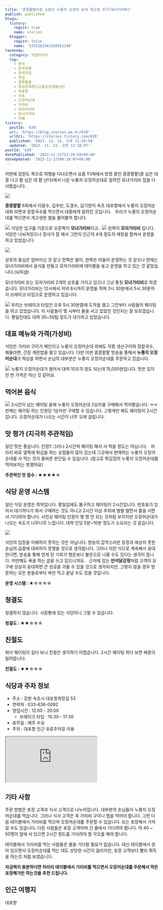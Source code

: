 ```yaml
---
title: '콩콩팥팥으로 소문난 누룽지 오징어 순대 개고생 후기[모녀가리비]'
publish: published
blogs:
  tistory:
    regist: true
    name: stories
  blogger:
    regist: false
    name: '5255262541558351240'
taxonomy:
  category: 맛집이야기
  tag:
    - 한국
    - 한국여행
    - 한국맛집
    - 맛집
    - 콩콩팥팥
    - 콩심은데콩나고팥심은데팥난다
    - 대포항
    - 속초
    - 오징어순대
    - 가리비
    - 모자가리비
    - 모녀가리비
    - TVN
tistory:
  postId: '639'
  url: 'https://blog.stories.pe.kr/639'
  urlOri: 'https://stories.tistory.com/639'
  published: '2023. 11. 21. 오후 11:29:58'
  updated: '2023. 11. 22. 오전 12:18:07'
postId: '639'
datePublished: '2023-11-21T23:29:58+09:00'
dateUpdated: '2023-11-22T00:18:07+09:00'
---
```


이번에 강원도 쪽으로 여행을 다녀오면서 요즘 TVN에서 방영 중인 콩콩팥팥(콩 심은 데 콩 나고 팥 심은 데 팥 난다)에서 나온 누룽지 오징어순대로 알려진 모녀가리비 집을 다녀왔습니다.

![](./images/njo2_20231120_180840-01.jpeg)

**콩콩팥팥** 6회에서 이광수, 김우빈, 도경수, 김기방이 속초 대포항에서 누룽지 오징어순대와 라면과 장칼국수를 먹으면서 대중에게 알려진 곳입니다.  
우리가 누룽지 오징어순대를 먹으면서 개고생한 썰을 풀어볼까 합니다.

![](./images/njo2_20231120_194220-01.jpeg)
식당은 입구를 기준으로 오른쪽이 **모녀가리비**이고..
![](./images/njo2_20231120_194200-01.jpeg)
왼쪽이 **모자가리비** 입니다. 식당은 나눠져있으나 장사가 잘 돼서 그런지 인근의 4개 정도의 매장을 합쳐서 운영을 하고 있었습니다.

![](./images/njo2_20231120_194209-01.jpeg)

상호의 중심은 엄마이신 것 같고 한쪽은 딸이, 한쪽은 아들이 운영하는 것 같으나 현재는 모녀가리비에서 음식을 만들고 모자가리비에 테이블을 놓고 운영을 하고 있는 것 같았습니다.(뇌피셜)

모녀가리비 또는 모자가리비 2개의 상호를 가지고 있으나 그냥 통칭 **모녀가리비**로 하겠습니다.
모녀가리비는 12시에서 저녁 8시까지 운영을 하며 3시 30분에서 5시 30분까지 브레이크 타임으로 운영하고 있습니다.

![](./images/20231120_173024-01-down.jpeg)
우리는 브레이크 타임인 오후 5시 30분쯤에 도착을 했고 그전부터 사람들이 웨이팅을 하고 있었습니다. 이 사람들이 몇 시부터 줄을 서고 있었던 것인지는 잘 모르겠습니다. 평일인데도 대략 30~50팀 정도가 대기하고 있었습니다.

## 대표 메뉴와 가격(가성비)

식당은 가리비 구이가 메인이고 누룽지 오징어순대 외에도 각종 생선구이와 장칼국수, 해물라면, 간장 계란밥을 팔고 있습니다. 다만 이번 콩콩팥팥 방송을 통해서 **누룽지 오징어순대**가 떡상을 하면서 손님의 대부분은 누룽지 오징어순대를 주문하고 있습니다.

![](./images/menu.jpg)
누룽지 오징어순대가 썰어서 대략 10조각 정도 되는데 15,000원입니다. 맛은 있지만 싼 가격은 아닌 것 같아요.

## 먹어본 음식

![](./images/njo2_20231120_215104-01.jpeg)
2시간이 넘는 웨이팅 끝에 누룽지 오징어순대 2상자를 구매해서 먹어봤습니다. ㅠㅠ
판매는 웨이팅 하는 인원당 1상자만 구매할 수 있습니다. 그렇게만 해도 웨이팅이 2시간입니다. 오징어순대가 나오는 시간이 너무 오래 걸립니다.

## 맛 평가 (지극히 주관적임)

일단 맛은 좋습니다. 인정!! 그러나 2시간씩 웨이팅 해서 사 먹을 정도는 아닙니다.  
차라리 바로 옆쪽에 튀김을 파는 상점들이 많이 있는데 그곳에서 판매하는 누룽지 오징어순대를 사 먹는 것이 올바른 판단일 수 있습니다. (참고로 튀김집의 누룽지 오징어순대를 먹어보지는 못했어요)

<div class='alert alert-info'>
<b>주관적인 맛 점수 : </b> ★★★★☆
</div>

## 식당 운영 시스템

일단 식당 운영은 최악입니다.
평일임에도 불구하고 웨이팅이 2시간입니다. 번호표가 있어서 대기하다가 와서 구매하는 것도 아니고 2시간 이상 추위에 벌벌 떨면서 줄을 서면서 기다려야 합니다. 사진상 웨이팅 인원이 몇 명 안 되는 것처럼 보이지만 오징어순대가 나오는 속도가 너무너무 느립니다. 대략 인당 5분~10분 정도가 소요되는 것 같습니다.

![](./images/njo2_20231120_195135-01.jpeg)

식당의 입장을 이해하지 못하는 것은 아닙니다. 방송의 갑작스러운 등장과 예상치 못한 손님의 급증에 대비하지 못했을 것으로 생각됩니다. 그러나 이런 식으로 계속해서 응대한다면, 방송을 통해 얻게 된 기회가 행운보다 불운으로 나올 수도 있다는 생각이 듭니다. 저만해도 욕을 하는 글을 쓰고 있으니까요.  
근처에 있는 **만석닭강정**처럼 고객의 요구에 성실히 응대하면 큰 성공을 거둘 수 있을 것으로 생각되지만, 그렇지 않을 경우 방문하는 모든 분들로부터 욕만 먹고 끝날 수도 있을 것입니다.

<div class='alert alert-info'>
<b>운영 시스템 : </b> ★☆☆☆☆
</div>

## 청결도

청결하지 않습니다. 시장통에 있는 식당이니 그럴 수 있습니다.

<div class='alert alert-info'>
<b>청결도 : </b> ★★☆☆☆
</div>

## 친절도

워낙 웨이팅이 길다 보니 친절은 생각하기 어렵습니다. 2시간 웨이팅 하다 보면 짜증이 밀려듭니다.

<div class='alert alert-info'>
<b>친절도 : </b> ★★☆☆☆
</div>

## 식당과 주차 정보

- 주소 : 강원 속초시 대포항희망길 53
- 연락처 : 033-636-0092
- 영업시간 : 12:00 - 20:00
  - 브레이크 타임 : 15:30 - 17:30
- 휴무일 : 매주 수요
- 주차 : 대포항 인근 유료주차장 이용

<div class='embed-responsive embed-responsive-16by9'>
<iframe src='https://www.google.com/maps/embed?pb=!1m18!1m12!1m3!1d3136.574634322949!2d128.60317517635775!3d38.17332418910145!2m3!1f0!2f0!3f0!3m2!1i1024!2i768!4f13.1!3m3!1m2!1s0x5fd8a4b3e2ee4ec5%3A0xf1f552c1e6a5ef2e!2z66qo64WA6rCA66as67mE!5e0!3m2!1sko!2skr!4v1700578611322!5m2!1sko!2skr' class='embed-responsive-item' allowfullscreen></iframe>
</div>
 
## 기타 사항

주문 방법은 포장 고객과 식사 고객으로 나누어집니다. 대부분의 손님들이 누룽지 오징어순대를 먹습니다. 그러나 식사 고객은 꼭 가리비 구이나 찜을 먹어야 합니다. 그런 다음 테이블에서 가리비를 먹으며 오징어순대를 주문할 수 있습니다. 또는 포장해서 가져갈 수도 있습니다. 다른 사람들은 포장 고객이며 긴 줄에서 기다려야 합니다. 약 40 ~ 50명이 앞에 서 있으면 2시간 정도를 기다려야 할 각오를 해야 합니다.

테이블에서 가리비를 먹는 사람들은 줄을 기다릴 필요가 없습니다. 대신 테이블에서 앉아 있으면서 오징어순대를 먹는 데도 상당한 시간이 걸리지만, 포장 고객보다 빨리 획득을 하는것 처럼 보였습니다.

**자금력이 충분하다면 차라리 테이블에서 가리비를 먹으면서 오징어순대를 주문해서 먹든 포장해가든 하는것을 추천 드립니다.**

## 인근 여행지

대포항
